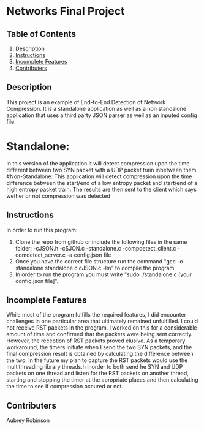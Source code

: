 # Networks Final Project

## Table of Contents
1. [Description](#description)
2. [Instructions](#instructions)
3. [Incomplete Features](#incomplete-features)
7. [Contributers](#contributers)

## Description
This project is an example of End-to-End Detection of Network Compression. It is a standalone application as well as a non standalone application that uses a third party JSON parser as well as an inputed config file.
  # Standalone:
  In this version of the application it will detect compression upon the time different between two SYN packet with a UDP packet train inbetween them.
  #Non-Standalone:
  This application will detect compression upon the time difference between the start/end of a low entropy packet and start/end of a high entropy packet train. The results are then sent to the client which says wether or not compression was detected 


## Instructions
In order to run this program:
1. Clone the repo from github or include the following files in the same folder:
    -cJSON.h
    -cSJON.c
    -standalone.c
    -compdetect_client.c
    -comdetect_server.c
    -a config.json file
2. Once you have the correct file structure run the command "gcc -o standalone standalone.c cJSON.c -lm" to compile the program
3. In order to run the program you must write "sudo ./standalone.c [your config.json file]".


## Incomplete Features
While most of the program fulfills the required features, I did encounter challenges in one particular area that ultimately remained unfulfilled. I could not receive RST packets in the program. I worked on this for a considerable amount of time and confirmed that the packets were being sent correctly. However, the reception of RST packets proved elusive. As a temporary workaround, the timers initiate when I send the two SYN packets, and the final compression result is obtained by calculating the difference between the two.
In the future my plan to capture the RST packets would use the multithreading library threads.h inorder to both send he SYN and UDP packets on one thread and listen for the RST packets on another thread, starting and stopping the timer at the apropriate places and then calculating the time to see if compression occured or not.
## Contributers
Aubrey Robinson
